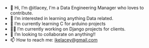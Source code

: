 - 👋 Hi, I’m @itlacey, I'm a Data Engineering Manager who loves to contribute.
- 👀 I’m interested in learning anything Data related.
- 🌱 I’m currently learning C for arduino projects
- 🧑‍💼 I’m currently working on Django projects for clients.
- 💞️ I’m looking to collaborate on anything!!
- 📫 How to reach me: ikelacey@gmail.com

<!---
itlacey/itlacey is a ✨ special ✨ repository because its `README.md` (this file) appears on your GitHub profile.
You can click the Preview link to take a look at your changes.
--->
